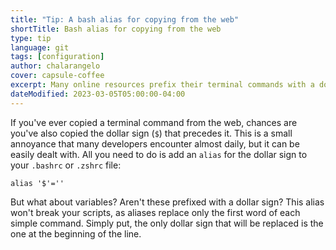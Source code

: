 ```yaml
---
title: "Tip: A bash alias for copying from the web"
shortTitle: Bash alias for copying from the web
type: tip
language: git
tags: [configuration]
author: chalarangelo
cover: capsule-coffee
excerpt: Many online resources prefix their terminal commands with a dollar sign. Luckily, we've got a solution to this small annoyance.
dateModified: 2023-03-05T05:00:00-04:00
---
```


If you've ever copied a terminal command from the web, chances are you've also copied the dollar sign (`$`) that precedes it. This is a small annoyance that many developers encounter almost daily, but it can be easily dealt with. All you need to do is add an `alias` for the dollar sign to your `.bashrc` or `.zshrc` file:

```shell
alias '$'=''
```

But what about variables? Aren't these prefixed with a dollar sign? This alias won't break your scripts, as aliases replace only the first word of each simple command. Simply put, the only dollar sign that will be replaced is the one at the beginning of the line.
